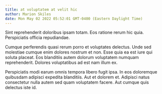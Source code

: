 ```yaml
---
title: at voluptatem at velit hic
author: Marion Skiles
date: Mon May 02 2022 05:52:01 GMT-0400 (Eastern Daylight Time)
---
```

Sint reprehenderit doloribus ipsam totam. Eos ratione rerum hic quia. Perspiciatis officia repudiandae.

 Cumque perferendis quasi rerum porro et voluptates delectus. Unde sed molestiae cumque enim dolores nostrum et non. Esse quia ea est iure qui soluta placeat. Eos blanditiis autem dolorum voluptatem numquam reprehenderit. Dolores voluptatibus ad est nam illum ex.

 Perspiciatis modi earum omnis tempora libero fugit ipsa. In eos doloremque quibusdam adipisci expedita blanditiis. Aut et dolorem et. Adipisci natus consectetur nulla autem sed quam voluptatem facere. Aut cumque quis delectus iste id.